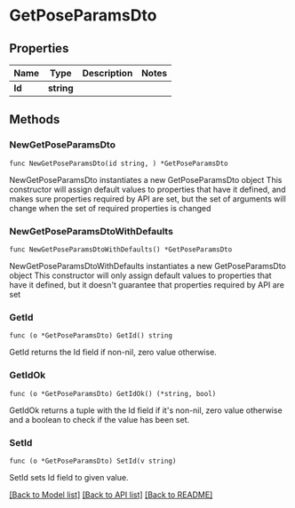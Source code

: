# GetPoseParamsDto

## Properties

Name | Type | Description | Notes
------------ | ------------- | ------------- | -------------
**Id** | **string** |  | 

## Methods

### NewGetPoseParamsDto

`func NewGetPoseParamsDto(id string, ) *GetPoseParamsDto`

NewGetPoseParamsDto instantiates a new GetPoseParamsDto object
This constructor will assign default values to properties that have it defined,
and makes sure properties required by API are set, but the set of arguments
will change when the set of required properties is changed

### NewGetPoseParamsDtoWithDefaults

`func NewGetPoseParamsDtoWithDefaults() *GetPoseParamsDto`

NewGetPoseParamsDtoWithDefaults instantiates a new GetPoseParamsDto object
This constructor will only assign default values to properties that have it defined,
but it doesn't guarantee that properties required by API are set

### GetId

`func (o *GetPoseParamsDto) GetId() string`

GetId returns the Id field if non-nil, zero value otherwise.

### GetIdOk

`func (o *GetPoseParamsDto) GetIdOk() (*string, bool)`

GetIdOk returns a tuple with the Id field if it's non-nil, zero value otherwise
and a boolean to check if the value has been set.

### SetId

`func (o *GetPoseParamsDto) SetId(v string)`

SetId sets Id field to given value.



[[Back to Model list]](../README.md#documentation-for-models) [[Back to API list]](../README.md#documentation-for-api-endpoints) [[Back to README]](../README.md)


